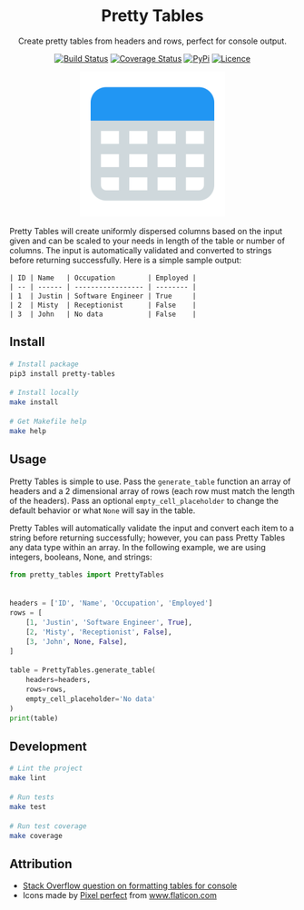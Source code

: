 <div align="center">

# Pretty Tables

Create pretty tables from headers and rows, perfect for console output.

[![Build Status](https://github.com/Justintime50/pretty-tables/workflows/build/badge.svg)](https://github.com/Justintime50/pretty-tables/actions)
[![Coverage Status](https://coveralls.io/repos/github/Justintime50/pretty-tables/badge.svg?branch=main)](https://coveralls.io/github/Justintime50/pretty-tables?branch=main)
[![PyPi](https://img.shields.io/pypi/v/pretty-tables)](https://pypi.org/project/pretty-tables/)
[![Licence](https://img.shields.io/github/license/justintime50/pretty-tables)](LICENSE)

<img src="assets/showcase.png" alt="Showcase">

</div>

Pretty Tables will create uniformly dispersed columns based on the input given and can be scaled to your needs in length of the table or number of columns. The input is automatically validated and converted to strings before returning successfully. Here is a simple sample output:

```
| ID | Name   | Occupation        | Employed |
| -- | ------ | ----------------- | -------- |
| 1  | Justin | Software Engineer | True     |
| 2  | Misty  | Receptionist      | False    |
| 3  | John   | No data           | False    |
```

## Install

```bash
# Install package
pip3 install pretty-tables

# Install locally
make install

# Get Makefile help
make help
```

## Usage

Pretty Tables is simple to use. Pass the `generate_table` function an array of headers and a 2 dimensional array of rows (each row must match the length of the headers). Pass an optional `empty_cell_placeholder` to change the default behavior or what `None` will say in the table.

Pretty Tables will automatically validate the input and convert each item to a string before returning successfully; however, you can pass Pretty Tables any data type within an array. In the following example, we are using integers, booleans, None, and strings:

```python
from pretty_tables import PrettyTables


headers = ['ID', 'Name', 'Occupation', 'Employed']
rows = [
    [1, 'Justin', 'Software Engineer', True],
    [2, 'Misty', 'Receptionist', False],
    [3, 'John', None, False],
]

table = PrettyTables.generate_table(
    headers=headers, 
    rows=rows, 
    empty_cell_placeholder='No data'
)
print(table)
```

## Development

```bash
# Lint the project
make lint

# Run tests
make test

# Run test coverage
make coverage
```

## Attribution

- [Stack Overflow question on formatting tables for console](https://stackoverflow.com/a/8356620/865091)
- Icons made by <a href="https://www.flaticon.com/authors/pixel-perfect" title="Pixel perfect">Pixel perfect</a> from <a href="https://www.flaticon.com/" title="Flaticon">www.flaticon.com</a>

